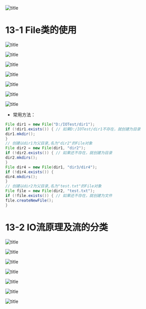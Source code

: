 ![title](https://raw.githubusercontent.com/XJZ-0707/imge/master/gitnote/2019/10/10/io01-1570703965030.jpg)

# 13-1 File类的使用
![title](https://raw.githubusercontent.com/XJZ-0707/imge/master/gitnote/2019/10/10/file01-1570710563782.jpg)

![title](https://raw.githubusercontent.com/XJZ-0707/imge/master/gitnote/2019/10/10/file02-1570710607331.jpg)

![title](https://raw.githubusercontent.com/XJZ-0707/imge/master/gitnote/2019/10/10/file03-1570710721643.jpg)

![title](https://raw.githubusercontent.com/XJZ-0707/imge/master/gitnote/2019/10/10/file04-1570710779121.jpg)

![title](https://raw.githubusercontent.com/XJZ-0707/imge/master/gitnote/2019/10/10/file05-1570710808447.jpg)

![title](https://raw.githubusercontent.com/XJZ-0707/imge/master/gitnote/2019/10/10/file06-1570710902567.jpg)

![title](https://raw.githubusercontent.com/XJZ-0707/imge/master/gitnote/2019/10/10/file07-1570711085444.jpg)

* 常用方法：
```java
File dir1 = new File("D:/IOTest/dir1");
if (!dir1.exists()) { // 如果D:/IOTest/dir1不存在，就创建为目录
dir1.mkdir();
}
// 创建以dir1为父目录,名为"dir2"的File对象
File dir2 = new File(dir1, "dir2");
if (!dir2.exists()) { // 如果还不存在，就创建为目录
dir2.mkdirs();
}
File dir4 = new File(dir1, "dir3/dir4");
if (!dir4.exists()) {
dir4.mkdirs();
}
// 创建以dir2为父目录,名为"test.txt"的File对象
File file = new File(dir2, "test.txt");
if (!file.exists()) { // 如果还不存在，就创建为文件
file.createNewFile();
}

```









# 13-2 IO流原理及流的分类
![title](https://raw.githubusercontent.com/XJZ-0707/imge/master/gitnote/2019/10/10/io02-1570704072922.jpg)

![title](https://raw.githubusercontent.com/XJZ-0707/imge/master/gitnote/2019/10/10/io03-1570704093292.jpg)

![title](https://raw.githubusercontent.com/XJZ-0707/imge/master/gitnote/2019/10/10/io04-1570704124808.jpg)

![title](https://raw.githubusercontent.com/XJZ-0707/imge/master/gitnote/2019/10/10/io05-1570704167667.jpg)

![title](https://raw.githubusercontent.com/XJZ-0707/imge/master/gitnote/2019/10/10/io06-1570704194412.jpg)

![title](https://raw.githubusercontent.com/XJZ-0707/imge/master/gitnote/2019/10/10/io07-1570704245008.jpg)

![title](https://raw.githubusercontent.com/XJZ-0707/imge/master/gitnote/2019/10/10/io08-1570704272235.jpg)
